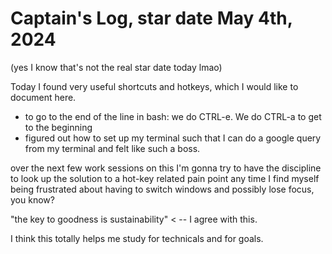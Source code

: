 # Captain's Log, star date May 4th, 2024

(yes I know that's not the real star date today lmao)

Today I found very useful shortcuts and hotkeys, which I would like to document here.

 - to go to the end of the line in bash: we do CTRL-e. We do CTRL-a to get to the beginning
 - figured out how to set up my terminal such that I can do a google query from my terminal and felt like such a boss.

over the next few work sessions on this I'm gonna try to have the discipline to look up the solution to a hot-key related pain point any time I find myself being frustrated about having to switch windows and possibly lose focus, you know?

"the key to goodness is sustainability" < -- I agree with this.

I think this totally helps me study for technicals and for goals.

